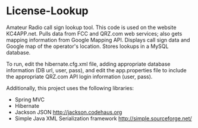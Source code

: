 License-Lookup
==============

Amateur Radio call sign lookup tool. This code is used on the website KC4APP.net. Pulls data from 
FCC and QRZ.com web services; also gets mapping information from Google Mapping API. Displays 
call sign data and Google map of the operator's location.  Stores lookups in a MySQL database.


To run, edit the hibernate.cfg.xml file, adding appropriate database information (DB url, user, pass), and
edit the app.properties file to include the appropriate QRZ.com API login information (user, pass). 


Additionally, this project uses the following libraries:
 * Spring MVC
 * Hibernate
 * Jackson JSON  http://jackson.codehaus.org
 * Simple Java XML Serialization framework http://simple.sourceforge.net/
 
